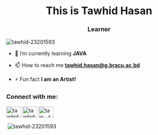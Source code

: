 <h1 align="center">This is Tawhid Hasan</h1>
<h3 align="center">Learner</h3>

<p align="left"> <img src="https://komarev.com/ghpvc/?username=tawhid-23201593&label=Profile%20views&color=0e75b6&style=flat" alt="tawhid-23201593" /> </p>

- 🌱 I’m currently learning **JAVA**

- 📫 How to reach me **tawhid.hasan@g.bracu.ac.bd**

- ⚡ Fun fact **I am an Artist!**

<h3 align="left">Connect with me:</h3>
<p align="left">
<a href="https://linkedin.com/in/tawhid-hasan-278981201" target="blank"><img align="center" src="https://raw.githubusercontent.com/rahuldkjain/github-profile-readme-generator/master/src/images/icons/Social/linked-in-alt.svg" alt="tawhid-hasan-278981201" height="30" width="40" /></a>
<a href="https://fb.com/tawhid.hasan.1458" target="blank"><img align="center" src="https://raw.githubusercontent.com/rahuldkjain/github-profile-readme-generator/master/src/images/icons/Social/facebook.svg" alt="tawhid.hasan.1458" height="30" width="40" /></a>
<a href="https://instagram.com/taw__san" target="blank"><img align="center" src="https://raw.githubusercontent.com/rahuldkjain/github-profile-readme-generator/master/src/images/icons/Social/instagram.svg" alt="taw__san" height="30" width="40" /></a>
</p>

<p>&nbsp;<img align="center" src="https://github-readme-stats.vercel.app/api?username=tawhid-23201593&show_icons=true&locale=en" alt="tawhid-23201593" /></p>
